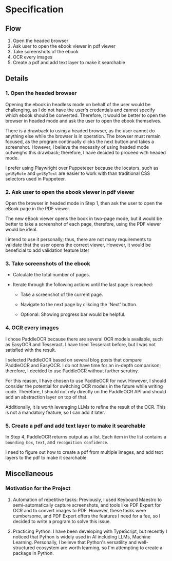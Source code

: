 # Specification

## Flow

1. Open the headed browser
2. Ask user to open the ebook viewer in pdf viewer
3. Take screenshots of the ebook
4. OCR every images
5. Create a pdf and add text layer to make it searchable

## Details

### 1. Open the headed browser

Opening the ebook in headless mode on behalf of the user would be challenging, as I do not have the user's credentials and cannot specify which ebook should be converted. Therefore, it would be better to open the browser in headed mode and ask the user to open the ebook themselves.

There is a drawback to using a headed browser, as the user cannot do anything else while the browser is in operation. The browser must remain focused, as the program continually clicks the next button and takes a screenshot. However, I believe the necessity of using headed mode outweighs this drawback; therefore, I have decided to proceed with headed mode.

I prefer using Playwright over Puppeteeer because the locators, such as `getByRole` and `getByText` are easier to work with than traditional CSS selectors used in Puppeteer.

### 2. Ask user to open the ebook viewer in pdf viewer

Open the browser in headed mode in Step 1, then ask the user to open the eBook page in the PDF viewer.

The new eBook viewer opens the book in two-page mode, but it would be better to take a screenshot of each page, therefore, using the PDF viewer would be ideal.

I intend to use it personally; thus, there are not many requirements to validate that the user opens the correct viewer, However, it would be beneficial to add validation feature later

### 3. Take screenshots of the ebook

- Calculate the total number of pages.
- Iterate through the following actions until the last page is reached:

  - Take a screenshot of the current page.
  - Navigate to the next page by clikcing the 'Next' button.

  - Optional: Showing progress bar would be helpful.

### 4. OCR every images

I chose PaddleOCR because there are several OCR models available, such as EasyOCR and Tesseract. I have tried Tesseract before, but I was not satisfied with the result.

I selected PaddleOCR based on several blog posts that compare PaddleOCR and EasyOCR. I do not have time for an in-depth comparison; therefore, I decided to use PaddleOCR without further scrutiny.

For this reason, I have chosen to use PaddleOCR for now. However, I should consider the potential for switching OCR models in the future while writing code. Therefore, I should not rely directly on the PaddleOCR API and should add an abstraction layer on top of that.

Additionally, it is worth leveraging LLMs to refine the result of the OCR. This is not a mandatory feature, so I can add it later.

### 5. Create a pdf and add text layer to make it searchable

In Step 4, PaddleOCR returns output as a list. Each item in the list contains a `bounding box`, `text`, and `recognition confidence`.

I need to figure out how to create a pdf from multiple images, and add text layers to the pdf to make it searchable.

## Miscellaneous

### Motivation for the Project

1. Automation of repetitive tasks: Previously, I used Keyboard Maestro to semi-automatically capture screenshots, and tools like PDF Expert for OCR and to convert images to PDF. However, these tasks were cumbersome, and PDF Expert offers the features I need for a fee, so I decided to write a program to solve this issue.

2. Practicing Python: I have been developing with TypeScript, but recently I noticed that Python is widely used in AI including LLMs, Machine Learning. Personally, I believe that Python's versatility and well-structured ecosystem are worth learning, so I'm attempting to create a package in Python.

